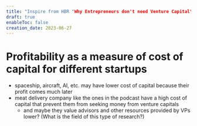 ```yaml
---
title: "Inspire from HBR "Why Entrepreneurs don't need Venture Capital""
draft: true
enableToc: false
creation_date: 2023-06-27
---
```


# Profitability as a measure of cost of capital for different startups
- spaceship, aircraft, AI, etc. may have lower cost of capital because their profit comes much later
- meat delivery company like the ones in the podcast have a high cost of capital that prevent them from seeking money from venture capitals
	- and maybe they value advisors and other resources provided by VPs lower? (What is the field of this type of research?)

